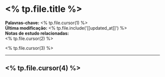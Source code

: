 # <% tp.file.title %>

**Palavras-chave:** <% tp.file.cursor(1) %>  
**Última modificação:** <% tp.file.include('[[updated_at]]') %>  
**Notas de estudo relacionadas:**  
<% tp.file.cursor(2) %>

<% tp.file.cursor(3) %>

---

## <% tp.file.cursor(4) %>
